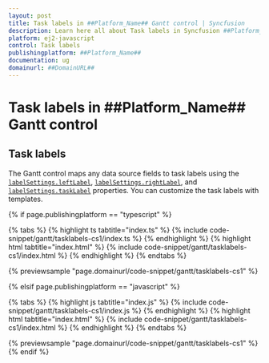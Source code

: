 ```yaml
---
layout: post
title: Task labels in ##Platform_Name## Gantt control | Syncfusion
description: Learn here all about Task labels in Syncfusion ##Platform_Name## Gantt control of Syncfusion Essential JS 2 and more.
platform: ej2-javascript
control: Task labels 
publishingplatform: ##Platform_Name##
documentation: ug
domainurl: ##DomainURL##
---
```


# Task labels in ##Platform_Name## Gantt control

## Task labels

The Gantt control maps any data source fields to task labels using the [`labelSettings.leftLabel`](../api/gantt/labelSettings/#leftlabel), [`labelSettings.rightLabel`](../api/gantt/labelSettings/#rightlabel), and [`labelSettings.taskLabel`](../api/gantt/labelSettings/#tasklabel) properties. You can customize the task labels with templates.

{% if page.publishingplatform == "typescript" %}

 {% tabs %}
{% highlight ts tabtitle="index.ts" %}
{% include code-snippet/gantt/tasklabels-cs1/index.ts %}
{% endhighlight %}
{% highlight html tabtitle="index.html" %}
{% include code-snippet/gantt/tasklabels-cs1/index.html %}
{% endhighlight %}
{% endtabs %}
        
{% previewsample "page.domainurl/code-snippet/gantt/tasklabels-cs1" %}

{% elsif page.publishingplatform == "javascript" %}

{% tabs %}
{% highlight js tabtitle="index.js" %}
{% include code-snippet/gantt/tasklabels-cs1/index.js %}
{% endhighlight %}
{% highlight html tabtitle="index.html" %}
{% include code-snippet/gantt/tasklabels-cs1/index.html %}
{% endhighlight %}
{% endtabs %}

{% previewsample "page.domainurl/code-snippet/gantt/tasklabels-cs1" %}
{% endif %}